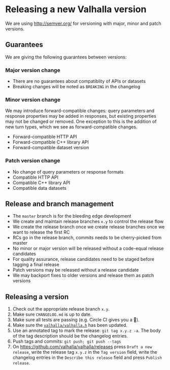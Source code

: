 # Releasing a new Valhalla version

We are using http://semver.org/ for versioning with major, minor and patch versions.

## Guarantees

We are giving the following guarantees between versions:

### Major version change

- There are no guarantees about compatiblity of APIs or datasets
- Breaking changes will be noted as `BREAKING` in the changelog

### Minor version change

We may introduce forward-compatible changes: query parameters and response properties may be added in responses, but existing properties may not be changed or removed. One exception to this is the addition of new turn types, which we see as forward-compatible changes.

- Forward-compatible HTTP API
- Forward-compatible C++ library API
- Forward-compatible dataset version

### Patch version change

- No change of query parameters or response formats
- Compatible HTTP API
- Compatible C++ library API
- Compatible data datasets

## Release and branch management

- The `master` branch is for the bleeding edge development
- We create and maintain release branches `x.y` to control the release flow
- We create the release branch once we create release branches once we want to release the first RC
- RCs go in the release branch, commits needs to be cherry-picked from master
- No minor or major version will be released without a code-equal release candidates
- For quality assurance, release candidates need to be staged before tagging a final release
- Patch versions may be released without a release candidate
- We may backport fixes to older versions and release them as patch versions

## Releasing a version

1. Check out the appropriate release branch `x.y`.
2. Make sure `CHANGELOG.md` is up to date.
3. Make sure all tests are passing (e.g. Circle CI gives you a :green_apple:).
4. Make sure the [`valhalla/valhalla.h`](../valhalla/valhalla.h) has been updated.
5. Use an annotated tag to mark the release: `git tag x.y.z -a`. The body of the tag description
   should be the changelog entries.
6. Push tags and commits: `git push; git push --tags`
7. On https://github.com/valhalla/valhalla/releases press `Draft a new release`, write the release
   tag `x.y.z` in the `Tag version` field, write the changelog entries in the `Describe this
   release` field and press `Publish release`.
